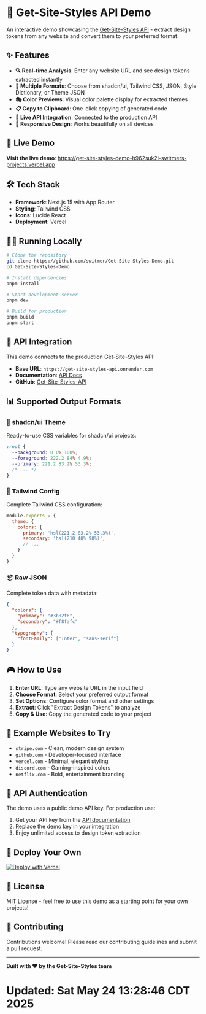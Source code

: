 # 🎨 Get-Site-Styles API Demo

An interactive demo showcasing the [Get-Site-Styles API](https://get-site-styles-api.onrender.com) - extract design tokens from any website and convert them to your preferred format.

## ✨ Features

- **🔍 Real-time Analysis**: Enter any website URL and see design tokens extracted instantly
- **🎨 Multiple Formats**: Choose from shadcn/ui, Tailwind CSS, JSON, Style Dictionary, or Theme JSON
- **🎭 Color Previews**: Visual color palette display for extracted themes
- **📋 Copy to Clipboard**: One-click copying of generated code
- **🔗 Live API Integration**: Connected to the production API
- **📱 Responsive Design**: Works beautifully on all devices

## 🚀 Live Demo

**Visit the live demo**: https://get-site-styles-demo-h962suk2l-switmers-projects.vercel.app

## 🛠️ Tech Stack

- **Framework**: Next.js 15 with App Router
- **Styling**: Tailwind CSS
- **Icons**: Lucide React
- **Deployment**: Vercel

## 🏃‍♂️ Running Locally

```bash
# Clone the repository
git clone https://github.com/switmer/Get-Site-Styles-Demo.git
cd Get-Site-Styles-Demo

# Install dependencies
pnpm install

# Start development server
pnpm dev

# Build for production
pnpm build
pnpm start
```

## 🔗 API Integration

This demo connects to the production Get-Site-Styles API:
- **Base URL**: `https://get-site-styles-api.onrender.com`
- **Documentation**: [API Docs](https://get-site-styles-api.onrender.com/api/docs)
- **GitHub**: [Get-Site-Styles-API](https://github.com/switmer/Get-Site-Styles-API)

## 📊 Supported Output Formats

### 🎯 shadcn/ui Theme
Ready-to-use CSS variables for shadcn/ui projects:
```css
:root {
  --background: 0 0% 100%;
  --foreground: 222.2 84% 4.9%;
  --primary: 221.2 83.2% 53.3%;
  /* ... */
}
```

### 🎨 Tailwind Config
Complete Tailwind CSS configuration:
```javascript
module.exports = {
  theme: {
    colors: {
      primary: 'hsl(221.2 83.2% 53.3%)',
      secondary: 'hsl(210 40% 98%)',
      // ...
    }
  }
}
```

### 📦 Raw JSON
Complete token data with metadata:
```json
{
  "colors": {
    "primary": "#3b82f6",
    "secondary": "#f8fafc"
  },
  "typography": {
    "fontFamily": ["Inter", "sans-serif"]
  }
}
```

## 🎮 How to Use

1. **Enter URL**: Type any website URL in the input field
2. **Choose Format**: Select your preferred output format
3. **Set Options**: Configure color format and other settings
4. **Extract**: Click "Extract Design Tokens" to analyze
5. **Copy & Use**: Copy the generated code to your project

## 🌟 Example Websites to Try

- `stripe.com` - Clean, modern design system
- `github.com` - Developer-focused interface
- `vercel.com` - Minimal, elegant styling
- `discord.com` - Gaming-inspired colors
- `netflix.com` - Bold, entertainment branding

## 🔑 API Authentication

The demo uses a public demo API key. For production use:

1. Get your API key from the [API documentation](https://get-site-styles-api.onrender.com/api/docs)
2. Replace the demo key in your integration
3. Enjoy unlimited access to design token extraction

## 🚀 Deploy Your Own

[![Deploy with Vercel](https://vercel.com/button)](https://vercel.com/new/clone?repository-url=https://github.com/switmer/Get-Site-Styles-Demo)

## 📝 License

MIT License - feel free to use this demo as a starting point for your own projects!

## 🤝 Contributing

Contributions welcome! Please read our contributing guidelines and submit a pull request.

---

**Built with ❤️ by the Get-Site-Styles team**
# Updated: Sat May 24 13:28:46 CDT 2025
